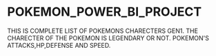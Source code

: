 # POKEMON_POWER_BI_PROJECT
THIS IS COMPLETE LIST OF POKEMONS CHARECTERS GEN1.
THE CHARECTER OF THE POKEMON IS LEGENDARY OR NOT.
POKEMON'S ATTACKS,HP,DEFENSE AND SPEED.
